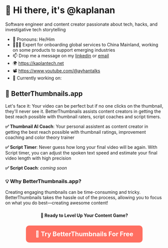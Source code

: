# 👋 Hi there, it's @kaplanan

Software engineer and content creator passionate about tech, hacks, and investigative tech storytelling

- 🖤 Pronouns: He/Him
- 🧑🏻‍💻 Expert for onboarding global services to China Mainland, working on some products to support emerging industries
- 📫 Drop me a message on my [linkedin](https://www.linkedin.com/in/ayhan-kaplan/) or [email](mailto:ayhan@kaplantech.net)
- 🌍 https://kaplantech.net
- 📽️ https://www.youtube.com/@ayhantalks
- 👀 Currently working on:
  


## 🚀 BetterThumbnails.app
Let's face it: Your video can be perfect but if no one clicks on the thumbnail, they'll never see it. BetterThumbnails assists content creators in getting the best reach possible with thumbnail raters, script coaches and script timers.


**✅ Thumbnail AI Coach**: Your personal assistent as content creator in getting the best reach possible with thumbnail ratings, improvement coaching and color theory trainer

**✅ Script Timer**: Never guess how long your final video will be again. With Script timer, you can adjust the spoken text speed and estimate your final video length with high precision

**✅ Script Coach**: _coming soon_

### 💡 Why BetterThumbnails.app?
Creating engaging thumbnails can be time-consuming and tricky. BetterThumbnails takes the hassle out of the process, allowing you to focus on what you do best—creating awesome content!

### 

<div align="center" style="margin-top: 20px;">
  <p style="font-weight: bold;">🎯 Ready to Level Up Your Content Game?</p>
  <a href="https://betterthumbnails.app" target="_blank" style="
      display: inline-block;
      padding: 15px 30px;
      margin: 10px;
      font-size: 20px;
      font-weight: bold;
      color: white;
      background-color: #FF6F61;
      border-radius: 10px;
      text-decoration: none;
      transition: transform 0.3s ease;
    " onmouseover="this.style.transform='scale(1.1)';" onmouseout="this.style.transform='scale(1)';">
    🚀 Try BetterThumbnails For Free
  </a>
</div>
